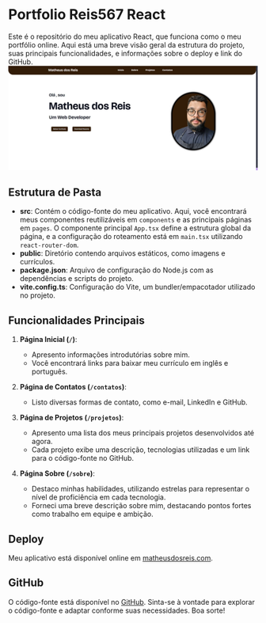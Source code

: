# Portfolio Reis567 React

Este é o repositório do meu aplicativo React, que funciona como o meu portfólio online. Aqui está uma breve visão geral da estrutura do projeto, suas principais funcionalidades, e informações sobre o deploy e link do GitHub.
![Home](public/projetos/portifolio.JPG)


## Estrutura de Pasta

- **src**: Contém o código-fonte do meu aplicativo. Aqui, você encontrará meus componentes reutilizáveis em `components` e as principais páginas em `pages`. O componente principal `App.tsx` define a estrutura global da página, e a configuração do roteamento está em `main.tsx` utilizando `react-router-dom`.
- **public**: Diretório contendo arquivos estáticos, como imagens e currículos.
- **package.json**: Arquivo de configuração do Node.js com as dependências e scripts do projeto.
- **vite.config.ts**: Configuração do Vite, um bundler/empacotador utilizado no projeto.

## Funcionalidades Principais

1. **Página Inicial (`/`)**:
   - Apresento informações introdutórias sobre mim.
   - Você encontrará links para baixar meu currículo em inglês e português.

2. **Página de Contatos (`/contatos`)**:
   - Listo diversas formas de contato, como e-mail, LinkedIn e GitHub.

3. **Página de Projetos (`/projetos`)**:
   - Apresento uma lista dos meus principais projetos desenvolvidos até agora.
   - Cada projeto exibe uma descrição, tecnologias utilizadas e um link para o código-fonte no GitHub.

4. **Página Sobre (`/sobre`)**:
   - Destaco minhas habilidades, utilizando estrelas para representar o nível de proficiência em cada tecnologia.
   - Forneci uma breve descrição sobre mim, destacando pontos fortes como trabalho em equipe e ambição.

## Deploy

Meu aplicativo está disponível online em [matheusdosreis.com](https://matheusdosreis.com).

## GitHub

O código-fonte está disponível no [GitHub](https://github.com/Reis567/resume-react). Sinta-se à vontade para explorar o código-fonte e adaptar conforme suas necessidades. Boa sorte!
